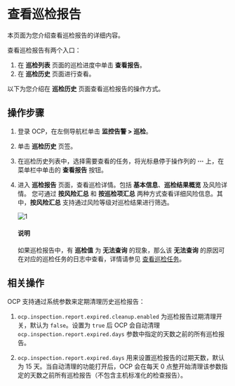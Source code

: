 # 查看巡检报告

本页面为您介绍查看巡检报告的详细内容。

查看巡检报告有两个入口：

1. 在 **巡检列表** 页面的巡检进度中单击 **查看报告**。
2. 在 **巡检历史** 页面进行查看。

以下为您介绍在 **巡检历史** 页面查看巡检报告的操作方式。

## 操作步骤

1. 登录 OCP，在左侧导航栏单击 **监控告警 > 巡检**。

2. 单击 **巡检历史** 页签。

3. 在巡检历史列表中，选择需要查看的任务，将光标悬停于操作列的 **···** 上，在菜单栏中单击的 **查看报告** 按钮。

4. 进入 **巡检报告** 页面，查看巡检详情。包括 **基本信息**、**巡检结果概览** 及风险详情。
   您可通过 **按风险汇总** 和 **按巡检项汇总** 两种方式查看详细风险信息。其中，**按风险汇总** 支持通过风险等级对巡检结果进行筛选。

    ![1](https://obbusiness-private.oss-cn-shanghai.aliyuncs.com/doc/img/ocp/401/%E5%B7%A1%E6%A3%80%E6%8A%A5%E5%91%8A1.png)

    <main id="notice" type='explain'>
    <h4>说明</h4>
    <p>如果巡检报告中，有 <strong>巡检值</strong> 为 <strong>无法查询</strong> 的现象，那么该 <strong>无法查询</strong> 的原因可在对应的巡检任务的日志中查看，详情请参见 <a href="../500.view-an-inspection-task.md">查看巡检任务</a>。</p>
    </main>

## 相关操作

OCP 支持通过系统参数来定期清理历史巡检报告：

1. `ocp.inspection.report.expired.cleanup.enabled` 为巡检报告过期清理开关，默认为 `false`。设置为 `true` 后 OCP 会自动清理 `ocp.inspection.report.expired.days` 参数中指定的天数之前的所有巡检报告。

2. `ocp.inspection.report.expired.days` 用来设置巡检报告的过期天数，默认为 15 天。当自动清理的功能打开后，OCP 会在每天 0 点整开始清理该参数指定的天数之前所有巡检报告（不包含主机标准化的检查报告）。

